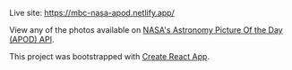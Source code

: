 Live site: https://mbc-nasa-apod.netlify.app/

View any of the photos available on [NASA's Astronomy Picture Of the Day (APOD) API](https://api.nasa.gov/).

This project was bootstrapped with [Create React App](https://github.com/facebook/create-react-app).